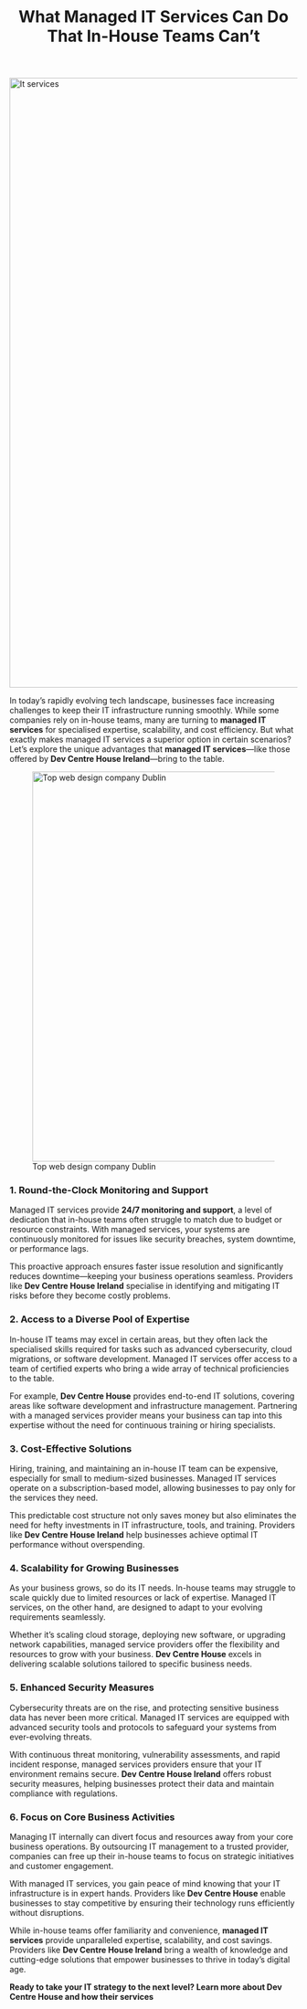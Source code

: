 
<div class="inside-article">
<header aria-label="Content" class="entry-header">
<h1 class="entry-title" itemprop="headline">What Managed IT Services Can Do That In-House Teams Can’t</h1> 
</header>
<div class="featured-image cv-col-12 post-image">
<img alt="It services" class="size-full cv-col-12 wp-post-image" decoding="async" fetchpriority="high" height="1068" itemprop="image" sizes="(max-width: 1600px) 100vw, 1600px" src="https://www.devcentrehouse.eu/blogs/wp-content/uploads/2025/01/6njoebtarec.jpg" srcset="https://www.devcentrehouse.eu/blogs/wp-content/uploads/2025/01/6njoebtarec.jpg 1600w, https://www.devcentrehouse.eu/blogs/wp-content/uploads/2025/01/6njoebtarec-300x200.jpg 300w, https://www.devcentrehouse.eu/blogs/wp-content/uploads/2025/01/6njoebtarec-1024x684.jpg 1024w, https://www.devcentrehouse.eu/blogs/wp-content/uploads/2025/01/6njoebtarec-768x513.jpg 768w, https://www.devcentrehouse.eu/blogs/wp-content/uploads/2025/01/6njoebtarec-1536x1025.jpg 1536w" style="aspect-ratio:0;" width="1600"/> </div>
<div class="entry-content" itemprop="text">
<p>In today’s rapidly evolving tech landscape, businesses face increasing challenges to keep their IT infrastructure running smoothly. While some companies rely on in-house teams, many are turning to <strong>managed IT services</strong> for specialised expertise, scalability, and cost efficiency. But what exactly makes managed IT services a superior option in certain scenarios? Let’s explore the unique advantages that <strong>managed IT services</strong>—like those offered by <strong>Dev Centre House Ireland</strong>—bring to the table.</p>
<figure class="wp-block-image size-large"><img alt="Top web design company Dublin" class="wp-image-333" decoding="async" height="683" sizes="(max-width: 1024px) 100vw, 1024px" src="https://www.devcentrehouse.eu/blogs/wp-content/uploads/2024/12/28File--1024x683.jpg" srcset="https://www.devcentrehouse.eu/blogs/wp-content/uploads/2024/12/28File--1024x683.jpg 1024w, https://www.devcentrehouse.eu/blogs/wp-content/uploads/2024/12/28File--300x200.jpg 300w, https://www.devcentrehouse.eu/blogs/wp-content/uploads/2024/12/28File--768x512.jpg 768w, https://www.devcentrehouse.eu/blogs/wp-content/uploads/2024/12/28File--1536x1024.jpg 1536w, https://www.devcentrehouse.eu/blogs/wp-content/uploads/2024/12/28File-.jpg 1600w" width="1024"/><figcaption class="wp-element-caption">Top web design company Dublin</figcaption></figure>
<h3 class="wp-block-heading has-base-font-size"><strong>1. Round-the-Clock Monitoring and Support</strong></h3>
<p>Managed IT services provide <strong>24/7 monitoring and support</strong>, a level of dedication that in-house teams often struggle to match due to budget or resource constraints. With managed services, your systems are continuously monitored for issues like security breaches, system downtime, or performance lags.</p>
<p>This proactive approach ensures faster issue resolution and significantly reduces downtime—keeping your business operations seamless. Providers like <strong>Dev Centre House Ireland</strong> specialise in identifying and mitigating IT risks before they become costly problems.</p>
<h3 class="wp-block-heading has-base-font-size"><strong>2. Access to a Diverse Pool of Expertise</strong></h3>
<p>In-house IT teams may excel in certain areas, but they often lack the specialised skills required for tasks such as advanced cybersecurity, cloud migrations, or software development. Managed IT services offer access to a team of certified experts who bring a wide array of technical proficiencies to the table.</p>
<p>For example, <strong>Dev Centre House</strong> provides end-to-end IT solutions, covering areas like software development and infrastructure management. Partnering with a managed services provider means your business can tap into this expertise without the need for continuous training or hiring specialists.</p>
<h3 class="wp-block-heading has-base-font-size"><strong>3. Cost-Effective Solutions</strong></h3>
<p>Hiring, training, and maintaining an in-house IT team can be expensive, especially for small to medium-sized businesses. Managed IT services operate on a subscription-based model, allowing businesses to pay only for the services they need.</p>
<p>This predictable cost structure not only saves money but also eliminates the need for hefty investments in IT infrastructure, tools, and training. Providers like <strong>Dev Centre House Ireland</strong> help businesses achieve optimal IT performance without overspending.</p>
<h3 class="wp-block-heading has-base-font-size"><strong>4. Scalability for Growing Businesses</strong></h3>
<p>As your business grows, so do its IT needs. In-house teams may struggle to scale quickly due to limited resources or lack of expertise. Managed IT services, on the other hand, are designed to adapt to your evolving requirements seamlessly.</p>
<p>Whether it’s scaling cloud storage, deploying new software, or upgrading network capabilities, managed service providers offer the flexibility and resources to grow with your business. <strong>Dev Centre House</strong> excels in delivering scalable solutions tailored to specific business needs.</p>
<h3 class="wp-block-heading has-base-font-size"><strong>5. Enhanced Security Measures</strong></h3>
<p>Cybersecurity threats are on the rise, and protecting sensitive business data has never been more critical. Managed IT services are equipped with advanced security tools and protocols to safeguard your systems from ever-evolving threats.</p>
<p>With continuous threat monitoring, vulnerability assessments, and rapid incident response, managed services providers ensure that your IT environment remains secure. <strong>Dev Centre House Ireland</strong> offers robust security measures, helping businesses protect their data and maintain compliance with regulations.</p>
<h3 class="wp-block-heading has-base-font-size"><strong>6. Focus on Core Business Activities</strong></h3>
<p>Managing IT internally can divert focus and resources away from your core business operations. By outsourcing IT management to a trusted provider, companies can free up their in-house teams to focus on strategic initiatives and customer engagement.</p>
<p>With managed IT services, you gain peace of mind knowing that your IT infrastructure is in expert hands. Providers like <strong>Dev Centre House</strong> enable businesses to stay competitive by ensuring their technology runs efficiently without disruptions.</p>
<p>While in-house teams offer familiarity and convenience, <strong>managed IT services</strong> provide unparalleled expertise, scalability, and cost savings. Providers like <strong>Dev Centre House Ireland</strong> bring a wealth of knowledge and cutting-edge solutions that empower businesses to thrive in today’s digital age.</p>
<p class="has-large-font-size"><strong>Ready to take your IT strategy to the next level? Learn more about Dev Centre House and how their services</strong></p>
<!--— Calendly inline widget begin ---->


<!--— Calendly inline widget end ---->
<p></p>
</div> <footer aria-label="Entry meta" class="entry-meta">
</footer>
</div>
